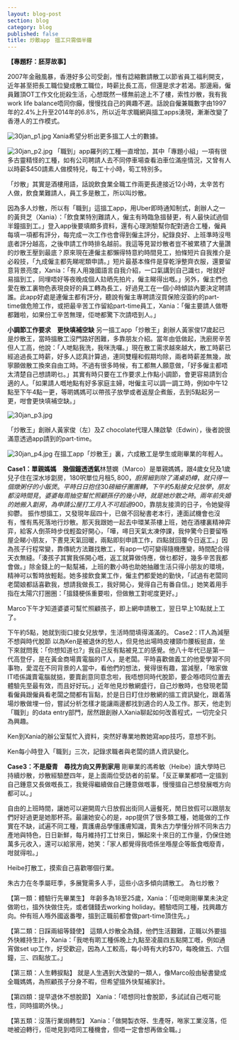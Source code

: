 ```yaml
---
layout: blog-post
section: blog
category: blog
published: false
title: 炒散app　搵工只需個半鐘
---
```

**【專題籽：胚芽故事】**

2007年金融風暴，香港好多公司受創，惟有諗縮數請散工以節省員工福利開支，近年甚至把長工職位變成散工職位，時薪比長工高，但還是求才若渴。那邊廂，僱員難頂OT工作文化扼殺生活，心想既然一樣無前途上不了樓，索性炒散，我有我work life balance唔同你癲，慢慢找自己的興趣不遲。話說自僱兼職數字由1997年的2.4%上升至2014年的6.8%，所以近年求職網與搵工apps湧現，漸漸改變了香港人的工作模式。

![30jan_p1.jpg]({{site.baseurl}}/media/30jan_p1.jpg)
Xania希望分析出更多搵工人士的數據。

![30jan_p2.jpg]({{site.baseurl}}/media/30jan_p2.jpg)
 「職到」app羅列的工種一直增加，其中「專題小組」一項有很多古靈精怪的工種，如有公司聘請人去不同停車場查看泊車位滿座情況，又曾有人以時薪$450請素人做模特兒，每工十小時，筍工特別多。

「炒散」其實是酒樓用語，話說飲食業全職工作兩更長達接近12小時，太辛苦冇人做，飲食業難請人，員工多是散工，所以叫炒散。

因為多人炒散，所以有「職到」這搵工app，用Uber即時通知制式，創辦人之一的黃貝芝（Xania）：「飲食業特別難請人，僱主有時臨急搵替更，有人最快試過個半鐘搵到工。」登入app後要填頗多資料，還有心理測驗幫你配對適合工種，僱員每填一項都有評分，每完成一次工作也會得到僱主評分，紀錄良好、上班準時沒甩底者評分越高，之後申請工作時排名越前。我這等見習炒散者豈不被累積了大量讚的炒散王壓到最底？原來現在連僱主都懶得特意約時間見工，拍條短片自我推介是必殺技，「九成僱主都先睇呢類申請。」短片最基本條件是穿乾淨整齊衣服，還要留意背景亮度，Xania：「有人用幾國語言自我介紹，一口氣講到自己識乜，咁就好易搵到工，同埋唔好等夜晚成個人攰晒先拍片，僱主睇得出嘅。」另外，僱主們也愛在散工裏物色表現良好的員工轉為長工，好過見工在一個小時傾談內要決定聘請誰。此app好處是連僱主都有評分，聽說有僱主專聘請沒買保險沒簽約的part-time做危險工作，或把最辛苦工作留給part-time員工，Xania：「僱主要請人做嘢都難啦，如果份工辛苦無理，佢哋都驚下次請唔到人。」

**小調節工作要求　更快填補空缺**
另一搵工app「炒散王」創辦人黃家俊17歲起已是炒散王，當時搵散工沒門路好困難，多靠朋友介紹。當年由低做起，洗廚房辛苦但人工高，他說：「人哋點我洗，我咪洗囉。」現在散工需求越來越大，散工時薪已經追過長工時薪，好多人認真計算過，連同雙糧和假期均除，兩者時薪差無幾，故寧願做散工換來自由工時。不過有很多時候，有工都無人願意做，「好多僱主都唔太清楚自己想請啲乜。」其實有時只要在工作要求上作點小調節，會更容易請到合適的人。「如果請人嘅地點有好多家庭主婦，咁僱主可以調一調工時，例如中午12點至下午4點一更，等啲媽媽可以帶孩子放學或者返屋企煮飯，去到5點起另一更，咁會更快填補空缺。」

![30jan_p3.jpg]({{site.baseurl}}/media/30jan_p3.jpg)

「炒散王」創辦人黃家俊（左）及Z chocolate代理人陳啟摯（Edwin），後者說很滿意透過app請到的part-time。

![30jan_p4.jpg]({{site.baseurl}}/media/30jan_p4.jpg)
在搵工app「炒散王」裏，六成散工是學生或剛畢業的年輕人。

**Case1：單親媽媽　幾個鐘透透氣**林慧嫻（Marco）是單親媽媽，跟4歲女兒及1歲兒子住在深水埗劏房，180呎單位月租$5,800，廚房細到除了滿桌奶樽，就只得一個燉粥仔的小飯煲。平時日日抱住30磅細仔團團轉，下午約5點接女兒放學，朋友都沒時間見，婆婆每周抽空幫忙照顧孫仔的幾小時，就是她炒散之時。兩年前失婚的她搬入劏房，為申請公屋打工月入不可超過$900，靠朋友接濟的日子，令她變得抑鬱。
振作想搵工，又發現年屆四十，已做不回秘書老本行，連面試機會也沒有，惟有馬死落地行炒散。那天我跟她一起去中環某茶樓上班，她在酒樓裏精神弈弈，給客人倒茶時步伐輕盈好開心，「嘩，噚日天氣太凍停課，我仲驚今日要留喺屋企睇小朋友，下晝見天氣回暖，兩點即刻申請工作，四點就回覆今日返工。」因為孩子行程常變，靠傳統方法難找散工，有app一切可變得隨機應變，時間配合得天衣無縫。「湊孩子其實我係開心嘅，返工就算做侍應，做乜都好，幾多辛苦我都會做。」除金錢上的一點幫補，上班的數小時也助她抽離生活只得小朋友的環境，精神可以暫時放輕鬆。她多接飲食業工作，僱主們都愛她的勤快，「試過有老闆同老闆娘都話喜歡我，想請我做長工，我好開心，覺得自己有番自信。」她笑着用手指在太陽穴打圈圈：「搵錢梗係重要啦，但做散工對呢度更好。」


Marco下午才知道婆婆可幫忙照顧孩子，即上網申請散工，翌日早上10點就上工了。
 
下午約5點，她就到街口接女兒放學，生活時間填得滿滿的。
Case2：IT人為減壓　不想與時代脫節
以為Ken是被退休的愁人，但見他出場時皮褸頸巾腰板挺直，坐下來就問我：「你想知道乜?」我自己反有點被見工的感覺。他八十年代已是第一代高登仔，是在黃金商場賣電腦的IT人，是老闆。平時喜歡做義工的他愛學習不同事物，愛混在不同背景的人當中，看他們的想法，覺得很有趣，當減壓，「𠵱家做IT唔係識賣電腦就掂，要賣創意同意念啦，我唔想同時代脫節，要企喺唔同位置去體驗先至最有效，而且好好玩。」近年他見炒散網盛行，自己炒散時，也發現老闆看僱員跟僱員看老闆之間都有盲點，於是日日盯住炒散網的搵工資訊變化，跟着落場炒散做埋一份，嘗試分析怎樣才能讓兩邊都找到適合的人及工作。那天，他走到「職到」的data entry部門，居然跟創辦人Xania聊起如何改善程式，一切完全只為興趣。


Ken到Xania的辦公室幫忙入資料，突然好專業地教她寫app技巧，意想不到。
 
Ken每小時登入「職到」三次，記錄求職者與老闆的請人資訊變化。

**Case3：不是廢青　尋找方向又畀到家用**
剛畢業的馮希敏（Heibe）讀大學時已持續炒散，炒散經驗歷四年，是上面兩位受訪者的前輩。「反正畢業都唔一定搵到自己鍾意又長做嘅長工，我覺得繼續做自己鍾意做嘅事，慢慢搵自己想發展嘅方向都可以。」

自由的上班時間，讓她可以避開周六日放假出街同人逼餐死，閒日放假可以跟朋友們好好過更是她那杯茶。最讓她安心的是，app提供了很多類工種，她能做的工作實在不缺，試遍不同工種，賣護膚品學懂護膚知識，賣朱古力學懂分辨不同朱古力產地與特色，日日新鮮，每月維持打工廿來日，懶起來十來日的工作量，仍保住她萬多元收入，還可以給家用，她笑：「家人都覺得我唔係坐喺屋企等飯食嘅廢青，咁就得啦。」

Heibe打散工，摸索自己喜歡哪個行業。
 
朱古力在冬季屬旺季，多展覽需多人手，這些小店多傾向請散工。
為乜炒散？

【第一類：體驗行先畢業生】
年齡多為18至25歲，Xania：「佢哋剛剛畢業未決定做啲乜，搵外快做住先，或者儲錢去working holiday。體驗唔同工種，找興趣方向。仲有班人喺外國返番嚟，搵到正職前都會做part-time頂住先。」

【第二類：日踩兩組等錢使】
這類人炒散全為錢，他們生活艱難，正職以外要搵外快維持生計，Xania：「我哋有啲工種係晚上九點至凌晨四五點開工嘅，例如通宵做set up工作，好受歡迎，因為人工較高，每小時有大約$70，每晚做五、六個鐘，三、四點放工。」

【第三類：人生轉捩點】
就是人生遇到大改變的一類人，像Marco般由秘書變成全職媽媽，為照顧孩子分身不暇，但希望搵外快幫補家計。

【第四類：提早退休不想脫節】
Xania：「唔想同社會脫節，多試試自己嘅可能性，同時搵啲外快。」

【第五類：沒落行業焗轉型】
Xania：「做開製衣呀、生產呀，𠵱家工業沒落，佢哋被迫轉行，佢哋見到唔同工種機會，但唔一定會想再做全職。」
